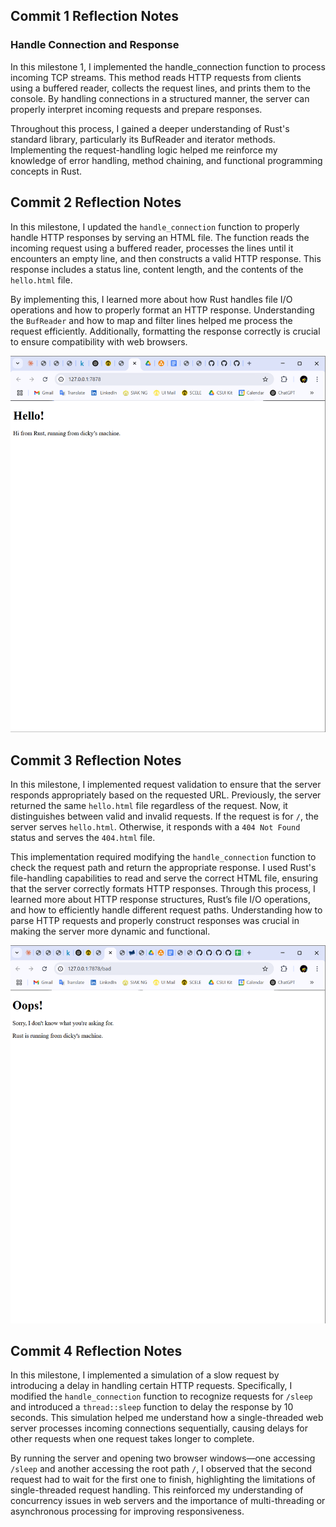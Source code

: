 ## Commit 1 Reflection Notes
### Handle Connection and Response

In this milestone 1, I implemented the handle_connection function to process incoming TCP streams. This method reads HTTP requests from clients using a buffered reader, collects the request lines, and prints them to the console. By handling connections in a structured manner, the server can properly interpret incoming requests and prepare responses.

Throughout this process, I gained a deeper understanding of Rust's standard library, particularly its BufReader and iterator methods. Implementing the request-handling logic helped me reinforce my knowledge of error handling, method chaining, and functional programming concepts in Rust.


## Commit 2 Reflection Notes

In this milestone, I updated the `handle_connection` function to properly handle HTTP responses by serving an HTML file. The function reads the incoming request using a buffered reader, processes the lines until it encounters an empty line, and then constructs a valid HTTP response. This response includes a status line, content length, and the contents of the `hello.html` file.

By implementing this, I learned more about how Rust handles file I/O operations and how to properly format an HTTP response. Understanding the `BufReader` and how to map and filter lines helped me process the request efficiently. Additionally, formatting the response correctly is crucial to ensure compatibility with web browsers.

![Milestone 2 screen capture](assets/images/milestone2.png)

## Commit 3 Reflection Notes

In this milestone, I implemented request validation to ensure that the server responds appropriately based on the requested URL. Previously, the server returned the same `hello.html` file regardless of the request. Now, it distinguishes between valid and invalid requests. If the request is for `/`, the server serves `hello.html`. Otherwise, it responds with a `404 Not Found` status and serves the `404.html` file.

This implementation required modifying the `handle_connection` function to check the request path and return the appropriate response. I used Rust's file-handling capabilities to read and serve the correct HTML file, ensuring that the server correctly formats HTTP responses. Through this process, I learned more about HTTP response structures, Rust’s file I/O operations, and how to efficiently handle different request paths. Understanding how to parse HTTP requests and properly construct responses was crucial in making the server more dynamic and functional.

![Milestone 3 screen capture](assets/images/milestone3.png)


## Commit 4 Reflection Notes


In this milestone, I implemented a simulation of a slow request by introducing a delay in handling certain HTTP requests. Specifically, I modified the `handle_connection` function to recognize requests for `/sleep` and introduced a `thread::sleep` function to delay the response by 10 seconds. This simulation helped me understand how a single-threaded web server processes incoming connections sequentially, causing delays for other requests when one request takes longer to complete.

By running the server and opening two browser windows—one accessing `/sleep` and another accessing the root path `/`, I observed that the second request had to wait for the first one to finish, highlighting the limitations of single-threaded request handling. This reinforced my understanding of concurrency issues in web servers and the importance of multi-threading or asynchronous processing for improving responsiveness.
